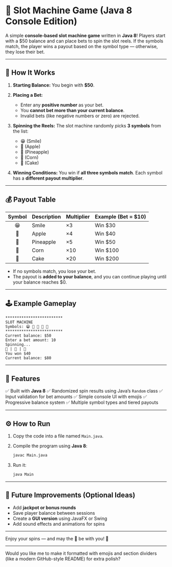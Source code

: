 # 🎰 Slot Machine Game (Java 8 Console Edition)

A simple **console-based slot machine game** written in **Java 8**!
Players start with a $50 balance and can place bets to spin the slot reels.
If the symbols match, the player wins a payout based on the symbol type — otherwise, they lose their bet.

---

## 🧩 How It Works

1. **Starting Balance:**
   You begin with **$50**.

2. **Placing a Bet:**

   * Enter any **positive number** as your bet.
   * You **cannot bet more than your current balance**.
   * Invalid bets (like negative numbers or zero) are rejected.

3. **Spinning the Reels:**
   The slot machine randomly picks **3 symbols** from the list:

   * 😁 (Smile)
   * 🍎 (Apple)
   * 🍍 (Pineapple)
   * 🌽 (Corn)
   * 🍰 (Cake)

4. **Winning Conditions:**
   You win if **all three symbols match**.
   Each symbol has a **different payout multiplier**.

---

## 💰 Payout Table

| Symbol | Description | Multiplier | Example (Bet = $10) |
| :----: | ----------- | ---------- | ------------------- |
|   😁   | Smile       | ×3         | Win $30             |
|   🍎   | Apple       | ×4         | Win $40             |
|   🍍   | Pineapple   | ×5         | Win $50             |
|   🌽   | Corn        | ×10        | Win $100            |
|   🍰   | Cake        | ×20        | Win $200            |

* If no symbols match, you lose your bet.
* The payout is **added to your balance**, and you can continue playing until your balance reaches $0.

---

## 🕹️ Example Gameplay

```
*************************
SLOT MACHINE
Symbols: 😁 🍎 🍍 🌽 🍰
*************************
Current balance: $50
Enter a bet amount: 10
Spinning...
🍎 | 🍎 | 🍎
You won $40
Current balance: $80
```

---

## 🧠 Features

✅ Built with **Java 8**
✅ Randomized spin results using Java’s `Random` class
✅ Input validation for bet amounts
✅ Simple console UI with emojis
✅ Progressive balance system
✅ Multiple symbol types and tiered payouts

---

## ⚙️ How to Run

1. Copy the code into a file named `Main.java`.
2. Compile the program using **Java 8**:

   ```bash
   javac Main.java
   ```
3. Run it:

   ```bash
   java Main
   ```

---

## 🚀 Future Improvements (Optional Ideas)

* Add **jackpot or bonus rounds**
* Save player balance between sessions
* Create a **GUI version** using JavaFX or Swing
* Add sound effects and animations for spins

---

Enjoy your spins — and may the 🍰 be with you! 🎰

---

Would you like me to make it formatted with emojis and section dividers (like a modern GitHub-style README) for extra polish?
